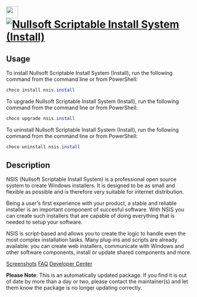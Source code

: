 ﻿# <img src="https://cdn.jsdelivr.net/gh/mkevenaar/chocolatey-packages@047dcebf11a3a9a89dabcbebe2d091111382a619/icons/nsis.png" width="32" height="32"/> [![Nullsoft Scriptable Install System (Install)](https://img.shields.io/chocolatey/v/nsis.install.svg?label=Nullsoft+Scriptable+Install+System+(Install))](https://chocolatey.org/packages/nsis.install)

## Usage
To install Nullsoft Scriptable Install System (Install), run the following command from the command line or from PowerShell:
```powershell
choco install nsis.install
```

To upgrade Nullsoft Scriptable Install System (Install), run the following command from the command line or from PowerShell:
```powershell
choco upgrade nsis.install
```

To uninstall Nullsoft Scriptable Install System (Install), run the following command from the command line or from PowerShell:
```powershell
choco uninstall nsis.install
```

## Description

NSIS (Nullsoft Scriptable Install System) is a professional open source system to create Windows installers. It is designed to be as small and flexible as possible and is therefore very suitable for internet distribution.

Being a user's first experience with your product, a stable and reliable installer is an important component of succesful software. With NSIS you can create such installers that are capable of doing everything that is needed to setup your software.

NSIS is script-based and allows you to create the logic to handle even the most complex installation tasks. Many plug-ins and scripts are already available: you can create web installers, communicate with Windows and other software components, install or update shared components and more.

[Screenshots](http://nsis.sourceforge.net/Screenshots)
[FAQ](http://nsis.sourceforge.net/FAQ)
[Developer Center](http://nsis.sourceforge.net/Developer_Center)

**Please Note**: This is an automatically updated package. If you find it is
out of date by more than a day or two, please contact the maintainer(s) and
let them know the package is no longer updating correctly.

